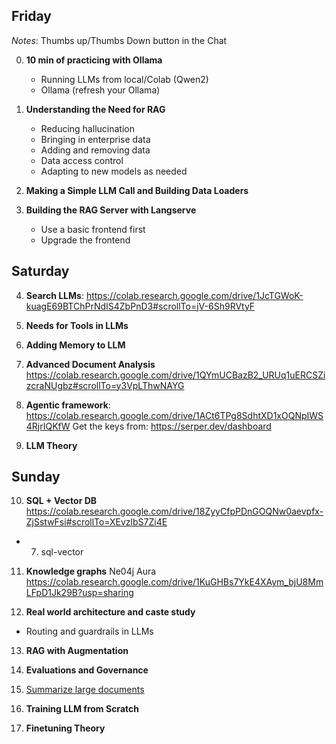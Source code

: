 ## Friday

*Notes*: Thumbs up/Thumbs Down button in the Chat

0. **10 min of practicing with Ollama**
   - Running LLMs from local/Colab (Qwen2)
   - Ollama (refresh your Ollama)

1. **Understanding the Need for RAG**
   - Reducing hallucination
   - Bringing in enterprise data
   - Adding and removing data
   - Data access control
   - Adapting to new models as needed

2. **Making a Simple LLM Call and Building Data Loaders**

3. **Building the RAG Server with Langserve**
   - Use a basic frontend first
   - Upgrade the frontend


## Saturday
4. **Search LLMs**: 
https://colab.research.google.com/drive/1JcTGWoK-kuagE69BTChPrNdIS4ZbPnD3#scrollTo=jV-6Sh9RVtyF

5. **Needs for Tools in LLMs**

6. **Adding Memory to LLM**

7. **Advanced Document Analysis**
https://colab.research.google.com/drive/1QYmUCBazB2_URUq1uERCSZizcraNUgbz#scrollTo=y3VpLThwNAYG

8. **Agentic framework**: https://colab.research.google.com/drive/1ACt6TPg8SdhtXD1xOQNpIWS4RjrIQKfW
   Get the keys from: https://serper.dev/dashboard

9. **LLM Theory**

## Sunday

10. **SQL + Vector DB**
https://colab.research.google.com/drive/18ZyyCfpPDnGOQNw0aevpfx-ZjSstwFsi#scrollTo=XEvzlbS7Zi4E

+ 7. sql-vector

11. **Knowledge graphs**
Ne04j Aura
https://colab.research.google.com/drive/1KuGHBs7YkE4XAym_bjU8MmLFpD1Jk29B?usp=sharing

12. **Real world architecture and caste study**
   - Routing and guardrails in LLMs
13. **RAG with Augmentation**

14. **Evaluations and Governance**
    
15. [Summarize large documents](https://colab.research.google.com/drive/1c69CkJzFiT9TPGblqIO9ugndzd3nH-Ar?usp=sharing)

16. **Training LLM from Scratch**

17. **Finetuning Theory**